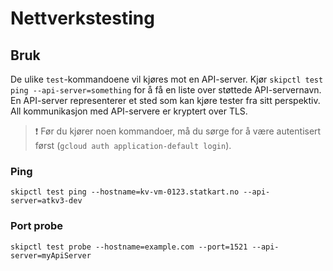 # Nettverkstesting


## Bruk

De ulike `test`-kommandoene vil kjøres mot en API-server. Kjør `skipctl test ping --api-server=something` for å få en liste over støttede API-servernavn.
En API-server representerer et sted som kan kjøre tester fra sitt perspektiv. All kommunikasjon med API-servere er kryptert over TLS.

> :exclamation: Før du kjører noen kommandoer, må du sørge for å være autentisert først (`gcloud auth application-default login`).

### Ping

```shell
skipctl test ping --hostname=kv-vm-0123.statkart.no --api-server=atkv3-dev
```

### Port probe

```shell
skipctl test probe --hostname=example.com --port=1521 --api-server=myApiServer
```
